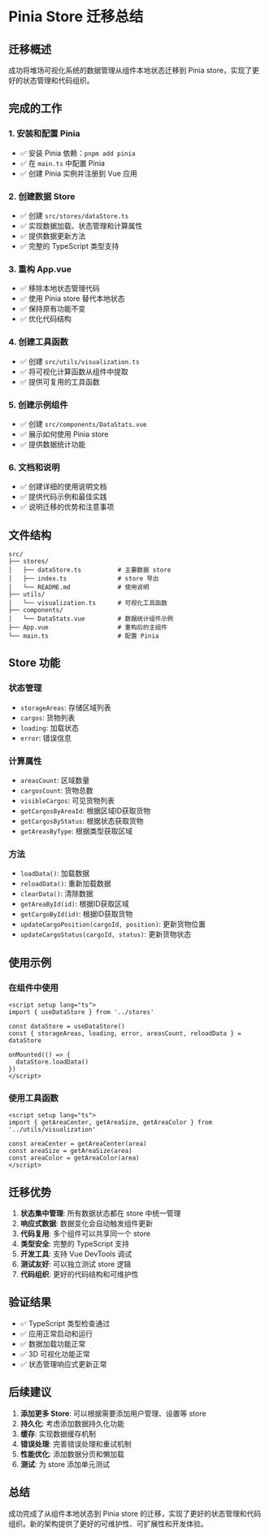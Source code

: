 # Pinia Store 迁移总结

## 迁移概述

成功将堆场可视化系统的数据管理从组件本地状态迁移到 Pinia store，实现了更好的状态管理和代码组织。

## 完成的工作

### 1. 安装和配置 Pinia

- ✅ 安装 Pinia 依赖：`pnpm add pinia`
- ✅ 在 `main.ts` 中配置 Pinia
- ✅ 创建 Pinia 实例并注册到 Vue 应用

### 2. 创建数据 Store

- ✅ 创建 `src/stores/dataStore.ts`
- ✅ 实现数据加载、状态管理和计算属性
- ✅ 提供数据更新方法
- ✅ 完整的 TypeScript 类型支持

### 3. 重构 App.vue

- ✅ 移除本地状态管理代码
- ✅ 使用 Pinia store 替代本地状态
- ✅ 保持原有功能不变
- ✅ 优化代码结构

### 4. 创建工具函数

- ✅ 创建 `src/utils/visualization.ts`
- ✅ 将可视化计算函数从组件中提取
- ✅ 提供可复用的工具函数

### 5. 创建示例组件

- ✅ 创建 `src/components/DataStats.vue`
- ✅ 展示如何使用 Pinia store
- ✅ 提供数据统计功能

### 6. 文档和说明

- ✅ 创建详细的使用说明文档
- ✅ 提供代码示例和最佳实践
- ✅ 说明迁移的优势和注意事项

## 文件结构

```
src/
├── stores/
│   ├── dataStore.ts          # 主要数据 store
│   ├── index.ts              # store 导出
│   └── README.md             # 使用说明
├── utils/
│   └── visualization.ts      # 可视化工具函数
├── components/
│   └── DataStats.vue         # 数据统计组件示例
├── App.vue                   # 重构后的主组件
└── main.ts                   # 配置 Pinia
```

## Store 功能

### 状态管理
- `storageAreas`: 存储区域列表
- `cargos`: 货物列表
- `loading`: 加载状态
- `error`: 错误信息

### 计算属性
- `areasCount`: 区域数量
- `cargosCount`: 货物总数
- `visibleCargos`: 可见货物列表
- `getCargosByAreaId`: 根据区域ID获取货物
- `getCargosByStatus`: 根据状态获取货物
- `getAreasByType`: 根据类型获取区域

### 方法
- `loadData()`: 加载数据
- `reloadData()`: 重新加载数据
- `clearData()`: 清除数据
- `getAreaById(id)`: 根据ID获取区域
- `getCargoById(id)`: 根据ID获取货物
- `updateCargoPosition(cargoId, position)`: 更新货物位置
- `updateCargoStatus(cargoId, status)`: 更新货物状态

## 使用示例

### 在组件中使用

```vue
<script setup lang="ts">
import { useDataStore } from '../stores'

const dataStore = useDataStore()
const { storageAreas, loading, error, areasCount, reloadData } = dataStore

onMounted(() => {
  dataStore.loadData()
})
</script>
```

### 使用工具函数

```vue
<script setup lang="ts">
import { getAreaCenter, getAreaSize, getAreaColor } from '../utils/visualization'

const areaCenter = getAreaCenter(area)
const areaSize = getAreaSize(area)
const areaColor = getAreaColor(area)
</script>
```

## 迁移优势

1. **状态集中管理**: 所有数据状态都在 store 中统一管理
2. **响应式数据**: 数据变化会自动触发组件更新
3. **代码复用**: 多个组件可以共享同一个 store
4. **类型安全**: 完整的 TypeScript 支持
5. **开发工具**: 支持 Vue DevTools 调试
6. **测试友好**: 可以独立测试 store 逻辑
7. **代码组织**: 更好的代码结构和可维护性

## 验证结果

- ✅ TypeScript 类型检查通过
- ✅ 应用正常启动和运行
- ✅ 数据加载功能正常
- ✅ 3D 可视化功能正常
- ✅ 状态管理响应式更新正常

## 后续建议

1. **添加更多 Store**: 可以根据需要添加用户管理、设置等 store
2. **持久化**: 考虑添加数据持久化功能
3. **缓存**: 实现数据缓存机制
4. **错误处理**: 完善错误处理和重试机制
5. **性能优化**: 添加数据分页和懒加载
6. **测试**: 为 store 添加单元测试

## 总结

成功完成了从组件本地状态到 Pinia store 的迁移，实现了更好的状态管理和代码组织。新的架构提供了更好的可维护性、可扩展性和开发体验。 
